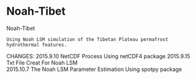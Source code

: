 # Noah-Tibet

Noah-Tibet 
   
    Using Noah LSM simulation of the Tibetan Plateau permafrost hydrothermal features.


CHANGES:
2015.9.10 
   NetCDF Process Using netCDF4 package 
2015.9.15
   Txt File Creat For Noah LSM  
2015.10.7
   The Noah LSM Parameter Estimation Using spotpy package
 




 






